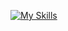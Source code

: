 [![My Skills](https://skillicons.dev/icons?i=aws,java,selenium,spring,ruby,py,html,css,sass,bootstrap,angular,react,go,js,cs,ts,postgres,mysql,oracle,mongodb,splunk,nodejs,kubernetes,jenkins,docker,unity&perline=10)](https://skillicons.dev)

<!--
**lhoden/lhoden** is a ✨ _special_ ✨ repository because its `README.md` (this file) appears on your GitHub profile.

Here are some ideas to get you started:

- 🔭 I’m currently working on ...
- 🌱 I’m currently learning ...
- 👯 I’m looking to collaborate on ...
- 🤔 I’m looking for help with ...
- 💬 Ask me about ...
- 📫 How to reach me: ...
- 😄 Pronouns: ...
- ⚡ Fun fact: ...
-->
